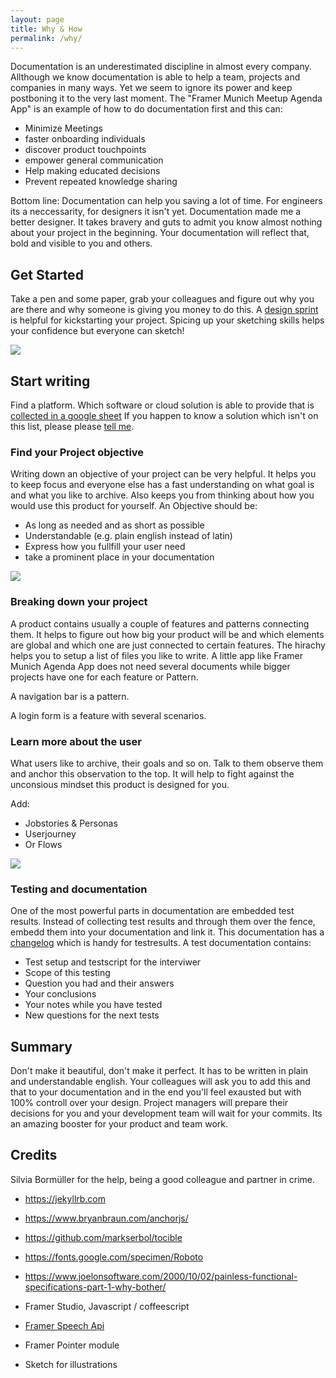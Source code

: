```yaml
---
layout: page
title: Why & How
permalink: /why/
---
```


Documentation is an underestimated discipline in almost every company. Allthough we know documentation is able to help a team, projects and companies in many ways. Yet we seem to ignore its power and keep postboning it to the very last moment. The "Framer Munich Meetup Agenda App" is an example of how to do documentation first and this can:

* Minimize Meetings
* faster onboarding individuals
* discover product touchpoints
* empower general communication
* Help making educated decisions
* Prevent repeated knowledge sharing

Bottom line: Documentation can help you saving a lot of time. For engineers its a neccessarity, for designers it isn't yet. Documentation made me a better designer. It takes bravery and guts to admit you know almost nothing about your project in the beginning. Your documentation will reflect that, bold and visible to you and others.


## Get Started
Take a pen and some paper, grab your colleagues and figure out why you are there and why someone is giving you money to do this. A [design sprint](http://www.gv.com/sprint/) is helpful for kickstarting your project. Spicing up your sketching skills helps your confidence but everyone can sketch!

<img src="../../../../assets/illustration-designsprint.jpg" class="imgfit"/> 

## Start writing

Find a platform. Which software or cloud solution is able to provide that is [collected in a google sheet](https://docs.google.com/spreadsheets/d/15Pv5R7PUbzoQm3y5n6bMCyR3-5SzqoUOQqh8QOApy3U/edit#gid=0) If you happen to know a solution which isn't on this list, please please <a href="mailto:marie.schweiz@gmail.com">tell me</a>.

### Find your Project objective

Writing down an objective of your project can be very helpful. It helps you to keep focus and everyone else has a fast understanding on what goal is and what  you like to archive. Also keeps you from thinking about how you would use this product for yourself. An Objective should be:

* As long as needed and as short as possible
* Understandable (e.g. plain english instead of latin)
* Express how you fullfill your user need
* take a prominent place in your documentation

<img src="../../../../assets/illustration-objective.jpg" class="imgfit"/> 

### Breaking down your project

A product contains usually a couple of features and patterns connecting them. It helps to figure out how big your product will be and which elements are global and which one are just connected to certain features. The hirachy helps you to setup a list of files you like to write. A little app like Framer Munich Agenda App does not need several documents while bigger projects have one for each feature or Pattern.

A navigation bar is a pattern.

A login form is a feature with several scenarios.


### Learn more about the user

What users like to archive, their goals and so on. Talk to them observe them and anchor this observation to the top. It will help to fight against the unconsious mindset this product is designed for you. 

Add: 
* Jobstories & Personas 
* Userjourney
* Or Flows

<img src="../../../../assets/illustration-researcher.jpg" class="imgfit"/> 

### Testing and documentation

One of the most powerful parts in documentation are embedded test results. Instead of collecting test results and through them over the fence, embedd them into your documentation and link it. This documentation has a [changelog](/changelog/) which is handy for testresults. A test documentation contains:

* Test setup and testscript for the interviwer
* Scope of this testing
* Question you had and their answers
* Your conclusions
* Your notes while you have tested
* New questions for the next tests

## Summary

Don't make it beautiful, don't make it perfect. It has to be written in plain and understandable english. Your colleagues will ask you to add this and that to your documentation and in the end you'll feel exausted but with 100% controll over your design. Project managers will prepare their decisions for you and your development team will wait for your commits. Its an amazing booster for your product and team work.


## Credits

Silvia Bormüller for the help, being a good colleague and partner in crime.

* https://jekyllrb.com
* https://www.bryanbraun.com/anchorjs/
* https://github.com/markserbol/tocible
* https://fonts.google.com/specimen/Roboto
* https://www.joelonsoftware.com/2000/10/02/painless-functional-specifications-part-1-why-bother/

* Framer Studio, Javascript / coffeescript
* [Framer Speech Api](https://github.com/baiIey/framer-speech-api)
* Framer Pointer module
* Sketch for illustrations
